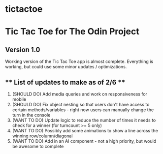 # tictactoe
# Tic Tac Toe for The Odin Project

## Version 1.0
Working version of the Tic Tac Toe app is almost complete. Everything is working, but could use some minor updates / optimizations.

## ** List of updates to make as of 2/6 **

1. (SHOULD DO) Add media queries and work on responsiveness for mobile
2. (SHOULD DO) Fix object nesting so that users don't have access to certain methods/variables - right now users can manually change the turn in the console
3. (WANT TO DO) Update logic to reduce the number of times it needs to check for a winner (for turncount >= 5 only)
4. (WANT TO DO) Possibly add some animations to show a line across the winning row/column/diagonal
5. (WANT TO DO) Add in an AI component - not a high priority, but would be awesome to complete 
